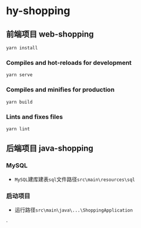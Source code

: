# hy-shopping


## 前端项目 web-shopping
```
yarn install
```

### Compiles and hot-reloads for development
```
yarn serve
```

### Compiles and minifies for production
```
yarn build
```

### Lints and fixes files
```
yarn lint
```

## 后端项目 java-shopping

### MySQL

- `MySQL`建库建表`sql`文件路径`src\main\resources\sql`

### 启动项目

- 运行路径`src\main\java\...\ShoppingApplication`



·



